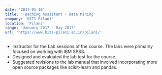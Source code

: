 ```yaml
---
date: '2017-01-10'
title: 'Teaching Assistant - Data Mining'
company: 'BITS Pilani'
location: 'Pilani'
range: 'January 2017 - May 2017'
url: 'https://www.bits-pilani.ac.in/pilani/'
---
```


- Instructor for the Lab sessions of the course. The labs were primarily focused on working with IBM SPSS.
- Designed and evaluated the lab test for the course.
- Suggested revisions to the lab manual that involved incorporating more open source packages like scikit-learn and pandas.